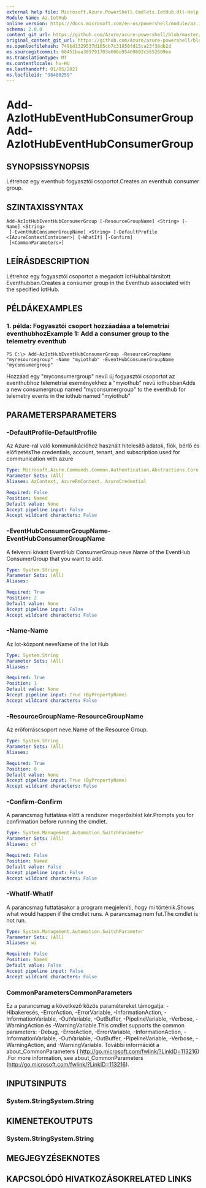 ```yaml
---
external help file: Microsoft.Azure.PowerShell.Cmdlets.IotHub.dll-Help.xml
Module Name: Az.IotHub
online version: https://docs.microsoft.com/en-us/powershell/module/az.iothub/add-aziothubeventhubconsumergroup
schema: 2.0.0
content_git_url: https://github.com/Azure/azure-powershell/blob/master/src/IotHub/IotHub/help/Add-AzIotHubEventHubConsumerGroup.md
original_content_git_url: https://github.com/Azure/azure-powershell/blob/master/src/IotHub/IotHub/help/Add-AzIotHubEventHubConsumerGroup.md
ms.openlocfilehash: 749bd1329537d165cb7c31850fd15ca23f38db2d
ms.sourcegitcommit: 68451baa389791703e666d95469602c5652609ee
ms.translationtype: MT
ms.contentlocale: hu-HU
ms.lasthandoff: 01/05/2021
ms.locfileid: "98480259"
---
```

# <span data-ttu-id="5ffef-101">Add-AzIotHubEventHubConsumerGroup</span><span class="sxs-lookup"><span data-stu-id="5ffef-101">Add-AzIotHubEventHubConsumerGroup</span></span>

## <span data-ttu-id="5ffef-102">SYNOPSIS</span><span class="sxs-lookup"><span data-stu-id="5ffef-102">SYNOPSIS</span></span>
<span data-ttu-id="5ffef-103">Létrehoz egy eventhub fogyasztói csoportot.</span><span class="sxs-lookup"><span data-stu-id="5ffef-103">Creates an eventhub consumer group.</span></span>

## <span data-ttu-id="5ffef-104">SZINTAXIS</span><span class="sxs-lookup"><span data-stu-id="5ffef-104">SYNTAX</span></span>

```
Add-AzIotHubEventHubConsumerGroup [-ResourceGroupName] <String> [-Name] <String>
 [-EventHubConsumerGroupName] <String> [-DefaultProfile <IAzureContextContainer>] [-WhatIf] [-Confirm]
 [<CommonParameters>]
```

## <span data-ttu-id="5ffef-105">LEÍRÁS</span><span class="sxs-lookup"><span data-stu-id="5ffef-105">DESCRIPTION</span></span>
<span data-ttu-id="5ffef-106">Létrehoz egy fogyasztói csoportot a megadott IotHubbal társított Eventhubban.</span><span class="sxs-lookup"><span data-stu-id="5ffef-106">Creates a consumer group in the Eventhub associated with the specified IotHub.</span></span>

## <span data-ttu-id="5ffef-107">PÉLDÁK</span><span class="sxs-lookup"><span data-stu-id="5ffef-107">EXAMPLES</span></span>

### <span data-ttu-id="5ffef-108">1. példa: Fogyasztói csoport hozzáadása a telemetriai eventhubhoz</span><span class="sxs-lookup"><span data-stu-id="5ffef-108">Example 1: Add a consumer group to the telemetry eventhub</span></span>
```
PS C:\> Add-AzIotHubEventHubConsumerGroup -ResourceGroupName "myresourcegroup" -Name "myiothub" -EventHubConsumerGroupName "myconsumergroup"
```

<span data-ttu-id="5ffef-109">Hozzáad egy "myconsumergroup" nevű új fogyasztói csoportot az eventhubhoz telemetriai eseményekhez a "myiothub" nevű iothubban</span><span class="sxs-lookup"><span data-stu-id="5ffef-109">Adds a new consumergroup named "myconsumergroup" to the eventhub for telemetry events in the iothub named "myiothub"</span></span>

## <span data-ttu-id="5ffef-110">PARAMETERS</span><span class="sxs-lookup"><span data-stu-id="5ffef-110">PARAMETERS</span></span>

### <span data-ttu-id="5ffef-111">-DefaultProfile</span><span class="sxs-lookup"><span data-stu-id="5ffef-111">-DefaultProfile</span></span>
<span data-ttu-id="5ffef-112">Az Azure-ral való kommunikációhoz használt hitelesítő adatok, fiók, bérlő és előfizetés</span><span class="sxs-lookup"><span data-stu-id="5ffef-112">The credentials, account, tenant, and subscription used for communication with azure</span></span>

```yaml
Type: Microsoft.Azure.Commands.Common.Authentication.Abstractions.Core.IAzureContextContainer
Parameter Sets: (All)
Aliases: AzContext, AzureRmContext, AzureCredential

Required: False
Position: Named
Default value: None
Accept pipeline input: False
Accept wildcard characters: False
```

### <span data-ttu-id="5ffef-113">-EventHubConsumerGroupName</span><span class="sxs-lookup"><span data-stu-id="5ffef-113">-EventHubConsumerGroupName</span></span>
<span data-ttu-id="5ffef-114">A felvenni kívánt EventHub ConsumerGroup neve.</span><span class="sxs-lookup"><span data-stu-id="5ffef-114">Name of the EventHub ConsumerGroup that you want to add.</span></span>

```yaml
Type: System.String
Parameter Sets: (All)
Aliases:

Required: True
Position: 2
Default value: None
Accept pipeline input: False
Accept wildcard characters: False
```

### <span data-ttu-id="5ffef-115">-Name</span><span class="sxs-lookup"><span data-stu-id="5ffef-115">-Name</span></span>
<span data-ttu-id="5ffef-116">Az Iot-központ neve</span><span class="sxs-lookup"><span data-stu-id="5ffef-116">Name of the Iot Hub</span></span>

```yaml
Type: System.String
Parameter Sets: (All)
Aliases:

Required: True
Position: 1
Default value: None
Accept pipeline input: True (ByPropertyName)
Accept wildcard characters: False
```

### <span data-ttu-id="5ffef-117">-ResourceGroupName</span><span class="sxs-lookup"><span data-stu-id="5ffef-117">-ResourceGroupName</span></span>
<span data-ttu-id="5ffef-118">Az erőforráscsoport neve.</span><span class="sxs-lookup"><span data-stu-id="5ffef-118">Name of the Resource Group.</span></span>

```yaml
Type: System.String
Parameter Sets: (All)
Aliases:

Required: True
Position: 0
Default value: None
Accept pipeline input: True (ByPropertyName)
Accept wildcard characters: False
```

### <span data-ttu-id="5ffef-119">-Confirm</span><span class="sxs-lookup"><span data-stu-id="5ffef-119">-Confirm</span></span>
<span data-ttu-id="5ffef-120">A parancsmag futtatása előtt a rendszer megerősítést kér.</span><span class="sxs-lookup"><span data-stu-id="5ffef-120">Prompts you for confirmation before running the cmdlet.</span></span>

```yaml
Type: System.Management.Automation.SwitchParameter
Parameter Sets: (All)
Aliases: cf

Required: False
Position: Named
Default value: False
Accept pipeline input: False
Accept wildcard characters: False
```

### <span data-ttu-id="5ffef-121">-WhatIf</span><span class="sxs-lookup"><span data-stu-id="5ffef-121">-WhatIf</span></span>
<span data-ttu-id="5ffef-122">A parancsmag futtatásakor a program megjeleníti, hogy mi történik.</span><span class="sxs-lookup"><span data-stu-id="5ffef-122">Shows what would happen if the cmdlet runs.</span></span>
<span data-ttu-id="5ffef-123">A parancsmag nem fut.</span><span class="sxs-lookup"><span data-stu-id="5ffef-123">The cmdlet is not run.</span></span>

```yaml
Type: System.Management.Automation.SwitchParameter
Parameter Sets: (All)
Aliases: wi

Required: False
Position: Named
Default value: False
Accept pipeline input: False
Accept wildcard characters: False
```

### <span data-ttu-id="5ffef-124">CommonParameters</span><span class="sxs-lookup"><span data-stu-id="5ffef-124">CommonParameters</span></span>
<span data-ttu-id="5ffef-125">Ez a parancsmag a következő közös paramétereket támogatja: -Hibakeresés, -ErrorAction, -ErrorVariable, -InformationAction, -InformationVariable, -OutVariable, -OutBuffer, -PipelineVariable, -Verbose, -WarningAction és -WarningVariable.</span><span class="sxs-lookup"><span data-stu-id="5ffef-125">This cmdlet supports the common parameters: -Debug, -ErrorAction, -ErrorVariable, -InformationAction, -InformationVariable, -OutVariable, -OutBuffer, -PipelineVariable, -Verbose, -WarningAction, and -WarningVariable.</span></span> <span data-ttu-id="5ffef-126">További információt a about_CommonParameters ( http://go.microsoft.com/fwlink/?LinkID=113216) .</span><span class="sxs-lookup"><span data-stu-id="5ffef-126">For more information, see about_CommonParameters (http://go.microsoft.com/fwlink/?LinkID=113216).</span></span>

## <span data-ttu-id="5ffef-127">INPUTS</span><span class="sxs-lookup"><span data-stu-id="5ffef-127">INPUTS</span></span>

### <span data-ttu-id="5ffef-128">System.String</span><span class="sxs-lookup"><span data-stu-id="5ffef-128">System.String</span></span>

## <span data-ttu-id="5ffef-129">KIMENETEK</span><span class="sxs-lookup"><span data-stu-id="5ffef-129">OUTPUTS</span></span>

### <span data-ttu-id="5ffef-130">System.String</span><span class="sxs-lookup"><span data-stu-id="5ffef-130">System.String</span></span>

## <span data-ttu-id="5ffef-131">MEGJEGYZÉSEK</span><span class="sxs-lookup"><span data-stu-id="5ffef-131">NOTES</span></span>

## <span data-ttu-id="5ffef-132">KAPCSOLÓDÓ HIVATKOZÁSOK</span><span class="sxs-lookup"><span data-stu-id="5ffef-132">RELATED LINKS</span></span>
